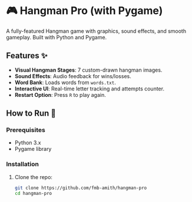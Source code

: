 # 🎮 Hangman Pro (with Pygame)

A fully-featured Hangman game with graphics, sound effects, and smooth gameplay. Built with Python and Pygame.



## Features ✨
- **Visual Hangman Stages**: 7 custom-drawn hangman images.
- **Sound Effects**: Audio feedback for wins/losses.
- **Word Bank**: Loads words from `words.txt`.
- **Interactive UI**: Real-time letter tracking and attempts counter.
- **Restart Option**: Press `R` to play again.

## How to Run 🚀
### Prerequisites
- Python 3.x
- Pygame library

### Installation
1. Clone the repo:
   ```bash
   git clone https://github.com/fmb-amith/hangman-pro
   cd hangman-pro
